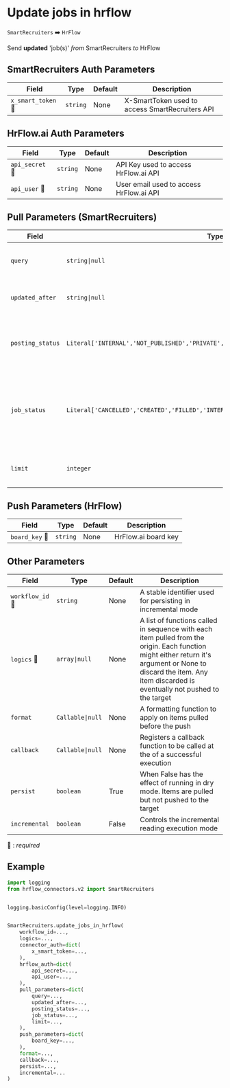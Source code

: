 # Update jobs in hrflow
`SmartRecruiters` :arrow_right: `HrFlow`

Send **updated** 'job(s)' _from_ SmartRecruiters _to_ HrFlow



## SmartRecruiters Auth Parameters

| Field | Type | Default | Description |
| ----- | ---- | ------- | ----------- |
| `x_smart_token` :red_circle: | `string` | None | X-SmartToken used to access SmartRecruiters API |

## HrFlow.ai Auth Parameters

| Field | Type | Default | Description |
| ----- | ---- | ------- | ----------- |
| `api_secret` :red_circle: | `string` | None | API Key used to access HrFlow.ai API |
| `api_user` :red_circle: | `string` | None | User email used to access HrFlow.ai API |

## Pull Parameters (SmartRecruiters)

| Field | Type | Default | Description |
| ----- | ---- | ------- | ----------- |
| `query`  | `string\|null` | None | Case insensitive full-text query against job title e.g. java developer |
| `updated_after`  | `string\|null` | None | ISO8601-formatted time boundaries for the job update time |
| `posting_status`  | `Literal['INTERNAL','NOT_PUBLISHED','PRIVATE','PUBLIC']\|null` | None | Posting status of a job. One of ['PUBLIC', 'INTERNAL', 'NOT_PUBLISHED', 'PRIVATE'] |
| `job_status`  | `Literal['CANCELLED','CREATED','FILLED','INTERVIEW','OFFER','ON_HOLD','SOURCING']\|null` | None | Status of a job. One of ['CREATED', 'SOURCING', 'FILLED', 'INTERVIEW', 'OFFER', 'CANCELLED', 'ON_HOLD'] |
| `limit`  | `integer` | 100 | Number of items to pull from SmartRecruiters at a time. |

## Push Parameters (HrFlow)

| Field | Type | Default | Description |
| ----- | ---- | ------- | ----------- |
| `board_key` :red_circle: | `string` | None | HrFlow.ai board key |

## Other Parameters

| Field | Type | Default | Description |
| ----- | ---- | ------- | ----------- |
| `workflow_id` :red_circle: | `string` | None | A stable identifier used for persisting in incremental mode |
| `logics` :red_circle: | `array\|null` | None | A list of functions called in sequence with each item pulled from the origin. Each function might either return it's argument or None to discard the item. Any item discarded is eventually not pushed to the target |
| `format`  | `Callable\|null` | None | A formatting function to apply on items pulled before the push |
| `callback`  | `Callable\|null` | None | Registers a callback function to be called at the of a successful execution |
| `persist`  | `boolean` | True | When False has the effect of running in dry mode. Items are pulled but not pushed to the target |
| `incremental`  | `boolean` | False | Controls the incremental reading execution mode |

:red_circle: : *required*

## Example

```python
import logging
from hrflow_connectors.v2 import SmartRecruiters


logging.basicConfig(level=logging.INFO)


SmartRecruiters.update_jobs_in_hrflow(
    workflow_id=...,
    logics=...,
    connector_auth=dict(
        x_smart_token=...,
    ),
    hrflow_auth=dict(
        api_secret=...,
        api_user=...,
    ),
    pull_parameters=dict(
        query=...,
        updated_after=...,
        posting_status=...,
        job_status=...,
        limit=...,
    ),
    push_parameters=dict(
        board_key=...,
    ),
    format=...,
    callback=...,
    persist=...,
    incremental=...
)
```